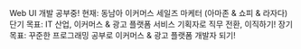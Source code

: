 Web UI 개발 공부중!
현재: 동남아 이커머스 세일즈 마케터 (아마존 & 쇼피 & 라자다)
단기 목표: IT 산업, 이커머스 & 광고 플랫폼 서비스 기획자로 직무 전환, 이직하기!
장기 목표: 꾸준한 프로그래밍 공부로 이커머스 & 광고 플랫폼 개발자 되기!
